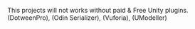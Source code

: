 This projects will not works without paid & Free Unity plugins.
(DotweenPro), (Odin Serializer), (Vuforia), (UModeller)